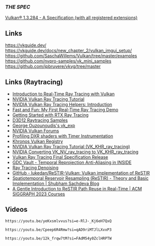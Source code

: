 ### _THE SPEC_ 
[Vulkan® 1.3.284 - A Specification (with all registered extensions)](https://registry.khronos.org/vulkan/specs/1.3-extensions/html/)
## Links
https://vkguide.dev/
https://vkguide.dev/docs/new_chapter_2/vulkan_imgui_setup/
https://github.com/SaschaWillems/Vulkan/tree/master/examples
https://github.com/nvpro-samples/vk_mini_samples
https://github.com/jpbruyere/vkvg/tree/master


## Links (Raytracing)
- [Introduction to Real-Time Ray Tracing with Vulkan](https://devblogs.nvidia.com/vulkan-raytracing)
- [NVIDIA Vulkan Ray Tracing Tutorial](https://developer.nvidia.com/rtx/raytracing/vkray)
- [NVIDIA Vulkan Ray Tracing Helpers: Introduction](https://developer.nvidia.com/rtx/raytracing/vkray_helpers)
- [Fast and Fun: My First Real-Time Ray Tracing Demo](https://devblogs.nvidia.com/my-first-ray-tracing-demo/)
- [Getting Started with RTX Ray Tracing](https://github.com/NVIDIAGameWorks/GettingStartedWithRTXRayTracing)
- [D3D12 Raytracing Samples](https://github.com/Microsoft/DirectX-Graphics-Samples/tree/master/Samples/Desktop/D3D12Raytracing)
- [George Ouzounoudis's vk_exp](https://github.com/georgeouzou/vk_exp)
- [NVIDIA Vulkan Forums](https://devtalk.nvidia.com/default/board/166/vulkan)
- [Profiling DXR shaders with Timer Instrumentation](https://www.reddit.com/r/vulkan/comments/hhyeyj/profiling_dxr_shaders_with_timer_instrumentation/)
- [Khronos Vulkan Registry](https://www.khronos.org/registry/vulkan/)
- [NVIDIA Vulkan Ray Tracing Tutorial (VK_KHR_ray_tracing)](https://github.com/nvpro-samples/vk_raytracing_tutorial_KHR)
- [NVIDIA Converting VK_NV_ray_tracing to VK_KHR_ray_tracing](https://nvpro-samples.github.io/vk_raytracing_tutorial_KHR/NV_to_KHR.md.htm)
- [Vulkan Ray Tracing Final Specification Release](https://www.khronos.org/blog/vulkan-ray-tracing-final-specification-release)
- [GDC Vault - Temporal Reprojection Anti-Aliasing in INSIDE](https://www.gdcvault.com/play/1022970/Temporal-Reprojection-Anti-Aliasing-in)
- [Ray Tracing Denoising](https://alain.xyz/blog/ray-tracing-denoising)
- [GitHub - lukedan/ReSTIR-Vulkan: Vulkan implementation of ReSTIR](https://github.com/lukedan/ReSTIR-Vulkan)
- [Spatiotemporal Reservoir Resampling (ReSTIR) - Theory and Basic Implementation | Shubham Sachdeva Blog](https://gamehacker1999.github.io/posts/restir/)
- [A Gentle Introduction to ReSTIR Path Reuse in Real-Time | ACM SIGGRAPH 2023 Courses](https://dl.acm.org/doi/10.1145/3587423.3595511)
## Videos

```vid 
https://youtu.be/yeKxsmlvvus?si=e-RlJ-_Kj6eH7QxQ 
```

```vid
https://youtu.be/Cpeep6R4Rmw?si=qAD9riMTJlLXvxP3
```

```vid
https://youtu.be/12k_frqw7tM?si=FAdM54y0ZclHRPTW
```
